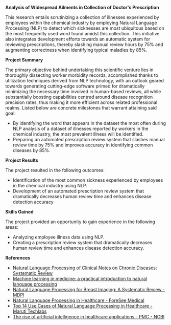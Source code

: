 **Analysis of Widespread Ailments in Collection of Doctor's Prescription**

This research entails scrutinizing a collection of illnesses experienced by employees within the chemical industry by employing Natural Language Processing (NLP) to detect which sicknesses are most ubiquitous based on the most frequently used word found amidst this collection. This initiative also integrates development efforts towards an automatic system for reviewing prescriptions, thereby slashing manual review hours by 75% and augmenting correctness when identifying typical maladies by 85%.

**Project Summary**

The primary objective behind undertaking this scientific venture lies in thoroughly dissecting worker morbidity records, accomplished thanks to utilization techniques derived from NLP technology, with an outlook geared towards generating cutting-edge software primed for dramatically minimizing the necessary time involved in human-based reviews, all while substantially boosting capabilities centred around disease recognition precision rates, thus making it more efficient across related professional realms. Listed below are concrete milestones that warrant attaining said goal:
- By identifying the word that appears in the dataset the most often during NLP analysis of a dataset of illnesses reported by workers in the chemical industry, the most prevalent illness will be identified.
- Preparing an automated prescription review system that slashes manual review time by 75% and improves accuracy in identifying common diseases by 85%.

**Project Results**

The project resulted in the following outcomes:
- Identification of the most common sickness experienced by employees in the chemical industry using NLP.
- Development of an automated prescription review system that dramatically decreases human review time and enhances disease detection accuracy

**Skills Gained**

The project provided an opportunity to gain experience in the following areas:
- Analyzing employee illness data using NLP.
- Creating a prescription review system that dramatically decreases human review time and enhances disease detection accuracy.

**References**

- [Natural Language Processing of Clinical Notes on Chronic Diseases: Systematic Review](https://www.ncbi.nlm.nih.gov/pmc/articles/PMC6528438/)
- [Machine learning in medicine: a practical introduction to natural language processing](https://bmcmedresmethodol.biomedcentral.com/articles/10.1186/s12874-021-01347-1)
- [Natural Language Processing for Breast Imaging: A Systematic Review - MDPI](https://www.mdpi.com/2075-4418/13/8/1420)
- [Natural Language Processing in Healthcare - ForeSee Medical](https://www.foreseemed.com/natural-language-processing-in-healthcare)
- [Top 14 Use Cases of Natural Language Processing in Healthcare - Maruti Techlabs](https://marutitech.com/use-cases-of-natural-language-processing-in-healthcare/)
- [The rise of artificial intelligence in healthcare applications - PMC - NCBI](https://www.ncbi.nlm.nih.gov/pmc/articles/PMC7325854/)
